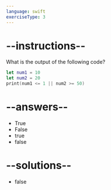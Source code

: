 ```yaml
---
language: swift
exerciseType: 3
---
```


# --instructions--

What is the output of the following code?
```swift
let num1 = 10
let num2 = 20
print(num1 <= 1 || num2 >= 50)
```

# --answers--

- True
- False
- true
- false

# --solutions--

- false
